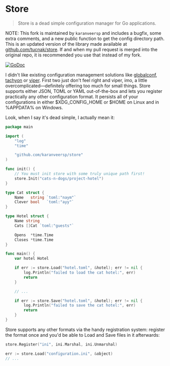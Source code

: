 # Store
>Store is a dead simple configuration manager for Go applications.

NOTE:
This fork is maintained by `karanveersp` and includes a bugfix, some extra comments, and a new public function to get the config directory path. This is an updated version of the library made available at [github.com/tucnak/store](https://github.com/tucnak/store). If and when my pull request is merged into the original repo, it is recommended you use that instead of my fork.


[![GoDoc](https://godoc.org/github.com/karanveersp/store?status.svg)](https://godoc.org/github.com/karanveersp/store)

I didn't like existing configuration management solutions like [globalconf](https://github.com/rakyll/globalconf), [tachyon](https://github.com/vektra/tachyon) or [viper](https://github.com/spf13/viper). First two just don't feel right and viper, imo, a little overcomplicated—definitely offering too much for small things. Store supports either JSON, TOML or YAML out-of-the-box and lets you register practically any other configuration format. It persists all of your configurations in either $XDG_CONFIG_HOME or $HOME on Linux and in %APPDATA%
on Windows.

Look, when I say it's dead simple, I actually mean it:
```go
package main

import (
	"log"
	"time"

	"github.com/karanveersp/store"
)

func init() {
	// You must init store with some truly unique path first!
	store.Init("cats-n-dogs/project-hotel")
}

type Cat struct {
	Name   string `toml:"naym"`
	Clever bool   `toml:"ayy"`
}

type Hotel struct {
	Name string
	Cats []Cat `toml:"guests"`

	Opens  *time.Time
	Closes *time.Time
}

func main() {
	var hotel Hotel

	if err := store.Load("hotel.toml", &hotel); err != nil {
		log.Println("failed to load the cat hotel:", err)
		return
	}

	// ...

	if err := store.Save("hotel.toml", &hotel); err != nil {
		log.Println("failed to save the cat hotel:", err)
		return
	}
}
```

Store supports any other formats via the handy registration system: register the format once and you'd be able to Load and Save files in it afterwards:
```go
store.Register("ini", ini.Marshal, ini.Unmarshal)

err := store.Load("configuration.ini", &object)
// ...
```
